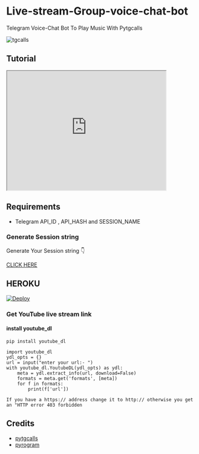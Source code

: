 # Live-stream-Group-voice-chat-bot
Telegram Voice-Chat Bot To Play Music With Pytgcalls

<img src="https://github.com/MarshalX/tgcalls/raw/main/.github/images/tgcalls.png" alt="tgcalls">

## Tutorial
<iframe width="420" height="315"
src="https://www.youtube.com/embed/tgbNymZ7vqY">
</iframe>

## Requirements

- Telegram API_ID , 
API_HASH and
SESSION_NAME


### Generate Session string
Generate Your Session string 👇

<a href="https://replit.com/@lntechnical/GenerateStringSession#main.py">CLICK HERE</a>

## HEROKU
[![Deploy](https://www.herokucdn.com/deploy/button.svg)](https://heroku.com/deploy?template=https://github.com/lntechnical2/Live-stream-Group-voice-chat-bot)

### Get YouTube live stream link 
#### install youtube_dl
```pip install youtube_dl```

```
import youtube_dl
ydl_opts = {}
url = input("enter your url:- ")
with youtube_dl.YoutubeDL(ydl_opts) as ydl:
	meta = ydl.extract_info(url, download=False)
	formats = meta.get('formats', [meta])
	for f in formats:
		print(f['url'])
```
```If you have a https:// address change it to http:// otherwise you get an "HTTP error 403 forbidden```

## Credits 
- <a href="https://t.me/tgcallslib">pytgcalls</a>
- <a href="https://t.me/pyrogram">pyrogram</a>



